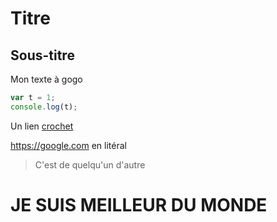 # Titre

## Sous-titre

Mon texte à gogo

```js
var t = 1;
console.log(t);
```

Un lien [crochet](https://parentheses.com)

https://google.com en litéral

> C'est de quelqu'un d'autre

# JE SUIS MEILLEUR DU MONDE